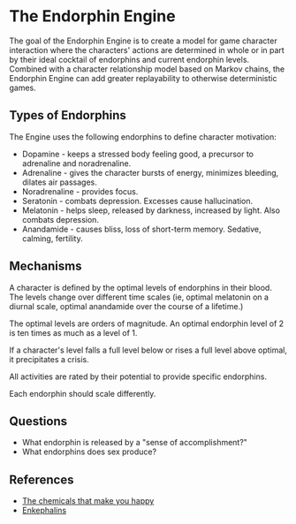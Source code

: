 # The Endorphin Engine

The goal of the Endorphin Engine is to create a model for game character interaction where the characters' actions are determined in whole or in part by their ideal cocktail of endorphins and current endorphin levels. Combined with a character relationship model based on Markov chains, the Endorphin Engine can add greater replayability to otherwise deterministic games.

## Types of Endorphins

The Engine uses the following endorphins to define character motivation:

* Dopamine - keeps a stressed body feeling good, a precursor to adrenaline and noradrenaline.
* Adrenaline - gives the character bursts of energy, minimizes bleeding, dilates air passages.
* Noradrenaline - provides focus.
* Seratonin - combats depression. Excesses cause hallucination.
* Melatonin - helps sleep, released by darkness, increased by light. Also combats depression.
* Anandamide - causes bliss, loss of short-term memory. Sedative, calming, fertility.

## Mechanisms

A character is defined by the optimal levels of endorphins in their blood. The levels change over different time scales (ie, optimal melatonin on a diurnal scale, optimal anandamide over the course of a lifetime.)

The optimal levels are orders of magnitude. An optimal endorphin level of 2 is ten times as much as a level of 1.

If a character's level falls a full level below or rises a full level above optimal, it precipitates a crisis.

All activities are rated by their potential to provide specific endorphins.

Each endorphin should scale differently.

## Questions

* What endorphin is released by a "sense of accomplishment?"
* What endorphins does sex produce?

## References

* [The chemicals that make you happy](http://io9.gizmodo.com/5818371/the-chemicals-that-make-you-happy--no--not-those)
* [Enkephalins](https://en.wikipedia.org/wiki/Enkephalin)
